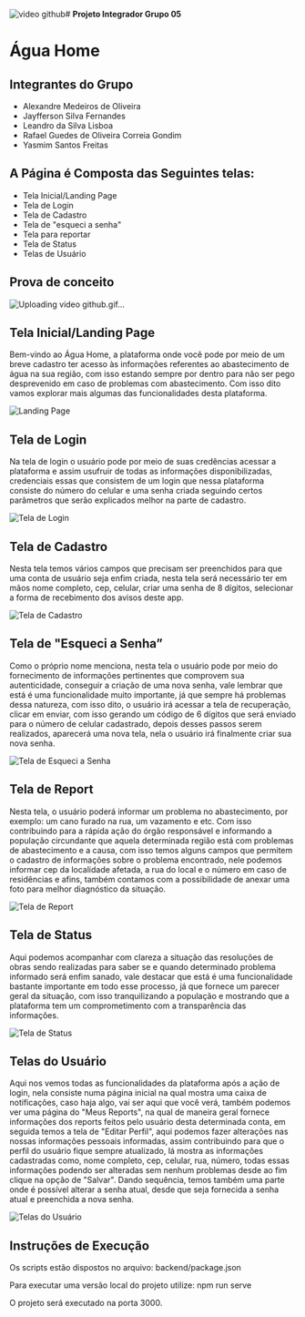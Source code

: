 ![video github](https://github.com/Alexmedoli/senac-agua-home/assets/54639863/b3e6ae27-1d65-4f22-a253-daeb879d1c15)# **Projeto Integrador Grupo 05**

# Água Home

## Integrantes do Grupo

* Alexandre Medeiros de Oliveira
* Jayfferson Silva Fernandes
* Leandro da Silva Lisboa
* Rafael Guedes de Oliveira Correia Gondim
* Yasmim Santos Freitas

## A Página é Composta das Seguintes telas:

* Tela Inicial/Landing Page
* Tela de Login
* Tela de Cadastro
* Tela de "esqueci a senha"
* Tela para reportar
* Tela de Status
* Telas de Usuário


## Prova de conceito
![Uploading video github.gif…]()


## Tela Inicial/Landing Page

Bem-vindo ao Água Home, a plataforma onde você pode por meio de um breve cadastro ter acesso às informações referentes ao abastecimento de água na sua região,
com isso estando sempre por dentro para não ser pego desprevenido em caso de problemas com abastecimento. Com isso dito vamos explorar mais algumas das funcionalidades desta plataforma.

![Landing Page](./public/images/Readme%20-%20Landing%20Page.png)

## Tela de Login

Na tela de login o usuário pode por meio de suas credências acessar a plataforma e assim usufruir de todas as informações disponibilizadas, credenciais essas que consistem de um login que nessa plataforma consiste do número do celular e uma senha criada seguindo certos parâmetros que serão explicados melhor na parte de cadastro.

![Tela de Login](./public/images/Readme%20-%20Login.png)


## Tela de Cadastro

Nesta tela temos vários campos que precisam ser preenchidos para que uma conta de usuário seja enfim criada, nesta tela será necessário ter em mãos nome completo, cep, celular, criar uma senha de 8 dígitos, selecionar a forma de recebimento dos avisos deste app.

![Tela de Cadastro](./public/images/Readme%20-%20Cadastro.png)

## Tela de "Esqueci a Senha”

Como o próprio nome menciona, nesta tela o usuário pode por meio do fornecimento de informações pertinentes que comprovem sua autenticidade, conseguir a criação de uma nova senha, vale lembrar que está é uma funcionalidade muito importante, já que sempre há problemas dessa natureza, com isso dito, o usuário irá acessar a tela de recuperação, clicar em enviar, com isso gerando um código de 6 dígitos que será enviado para o número de celular cadastrado, depois desses passos serem realizados, aparecerá uma nova tela, nela o usuário irá finalmente criar sua nova senha.

![Tela de Esqueci a Senha](./public/images/Readme%20-%20esqueci%20a%20senha.png)

## Tela de Report

Nesta tela, o usuário poderá informar um problema no abastecimento, por exemplo: um cano furado na rua, um vazamento e etc. Com isso contribuindo para a rápida ação do órgão responsável e informando a população circundante que aquela determinada região está com problemas de abastecimento e a causa, com isso temos alguns campos que permitem o cadastro de informações sobre o problema encontrado, nele podemos informar cep da localidade afetada, a rua do local e o número em caso de residências e afins, também contamos com a possibilidade de anexar uma foto para melhor diagnóstico da situação.

![Tela de Report](./public/images/Readme%20-%20Report.png)

## Tela de Status

Aqui podemos acompanhar com clareza a situação das resoluções de obras sendo realizadas para saber se e quando determinado problema informado será enfim sanado, vale destacar que está é uma funcionalidade bastante importante em todo esse processo, já que fornece um parecer geral da situação, com isso tranquilizando a população e mostrando que a plataforma tem um comprometimento com a transparência das informações.

![Tela de Status](./public/images/Readme%20-%20Status.png)

## Telas do Usuário

Aqui nos vemos todas as funcionalidades da plataforma após a ação de login, nela consiste numa página inicial na qual mostra uma caixa de notificações, caso haja algo, vai ser aqui que você verá, também podemos ver uma página do "Meus Reports", na qual de maneira geral fornece informações dos reports feitos pelo usuário desta determinada conta, em seguida temos a tela de "Editar Perfil", aqui podemos fazer alterações nas nossas informações pessoais informadas, assim contribuindo para que o perfil do usuário fique sempre atualizado, lá mostra as informações cadastradas como, nome completo, cep, celular, rua, número, todas essas informações podendo ser alteradas sem nenhum problemas desde ao fim clique na opção de "Salvar". Dando sequência, temos também uma parte onde é possível alterar a senha atual, desde que seja fornecida a senha atual e preenchida a nova senha.

 ![Telas do Usuário](./public/images/Readme%20-%20Paginas%20do%20usuario.png)

## Instruções de Execução

Os scripts estão dispostos no arquivo:
backend/package.json

Para executar uma versão local do projeto utilize: 
npm run serve

O projeto será executado na porta 3000. 


 













 


